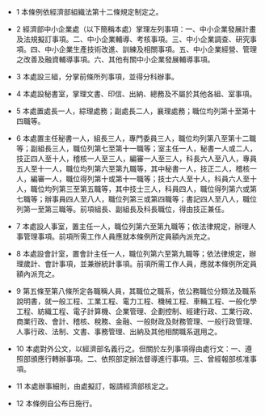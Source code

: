 * 1 本條例依經濟部組織法第十二條規定制定之。

* 2 經濟部中小企業處（以下簡稱本處）掌理左列事項：一、中小企業發展計畫及法規擬訂事項。二、中小企業輔導、考核事項。三、中小企業調查、研究事項。四、中小企業生產技術改進、訓練及相關事項。五、中小企業經營、管理之改善及融資輔導事項。六、其他有關中小企業發展輔導事項。

* 3 本處設三組，分掌前條所列事項，並得分科辦事。

* 4 本處設秘書室，掌理文書、印信、出納、總務及不屬於其他各組、室事項。

* 5 本處置處長一人，綜理處務；副處長二人，襄理處務；職位均列第十至第十四職等。

* 6 本處置主任秘書一人，組長三人，專門委員三人，職位均列第八至第十二職等；副組長三人，職位列第七至第十一職等；室主任一人，秘書一人或二人，技正四人至十人，稽核一人至三人，編審一人至三人，科長六人至八人，專員五人至十一人，職位均列第六至第九職等，其中秘書一人，技正二人，稽核一人，編審一人，職位得列第十或第十一職等；技士六人至十人，科員六人至十人，職位均列第三至第五職等，其中技士三人，科員四人，職位得列第六或第七職等；辦事員四人至八人，職位列第三或第四職等；書記四人至八人，職位列第一至第三職等。前項組長、副組長及科長職位，得由技正兼任。

* 7 本處設人事室，置主任一人，職位列第六至第九職等；依法律規定，辦理人事管理事項。前項所需工作人員應就本條例所定員額內派充之。

* 8 本處設會計室，置會計主任一人，職位列第六至第九職等；依法律規定，辦理歲計、會計事項，並兼辦統計事項。前項所需工作人員，應就本條例所定員額內派充之。

* 9 第五條至第八條所定各職稱人員，其職位之職系，依公務職位分類法及職系說明書，就一般工程、工業工程、電力工程、機械工程、車輛工程、一般化學工程、紡織工程、電子計算機、企業管理、企劃控制、經建行政、工業行政、商業行政、會計、稽核、稅務、金融、一般財政及財務管理、一般行政管理、人事行政、法制、文書、事務管理、出納及其他相關職系選用之。

* 10 本處對外公文，以經濟部名義行之。但關於左列事項得由處行文：一、遵照部頒應行轉辦事項。二、依照部定辦法督導進行事項。三、曾經報部核准事項。

* 11 本處辦事細則，由處擬訂，報請經濟部核定之。

* 12 本條例自公布日施行。

